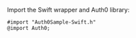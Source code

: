 Import the Swift wrapper and Auth0 library:

```objc
#import "Auth0Sample-Swift.h"
@import Auth0;
```
